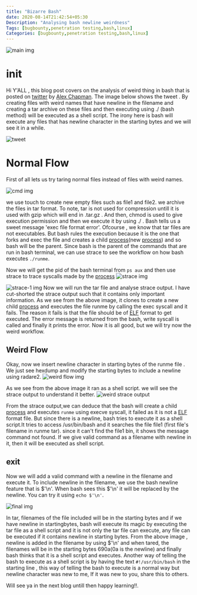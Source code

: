 ```yaml
---
title: "Bizarre Bash"
date: 2020-08-14T21:42:54+05:30
Description: "Analysing bash newline weirdness"
Tags: [bugbounty,penetration testing,bash,linux]
Categories: [bugbounty,penetration testing,bash,linux]
---
```


![main img](/img/main/bash-newline/main.png)

# init
Hi Y'ALL , this blog post covers on the analysis of weird thing in bash that is posted on [twitter](https://twitter.com/ajxchapman/status/1293900614724980743) by [Alex Chapman](https://twitter.com/ajxchapman). The image below shows the tweet . By creating files with weird names that have newline in the filename and creating a tar archive on these files and then executing using ./ (bash method) will be executed as a shell script. The irony here is bash will execute any files that has newline character in the starting bytes and we will see it in a while.

![tweet](https://pbs.twimg.com/media/EfTbgr8UcAcrhja?format=jpg&name=large)

# Normal Flow
First of all lets us try taring normal files instead of files with weird names.

![cmd img](/img/main/bash-newline/fileformaterr.png)

we use touch to create new empty files such as file1 and file2. we archive the files in tar format. To note, tar is not used for compression untill it is used with gzip which will end in .tar.gz . And then, chmod is used to give execution permission and then we execute it by using ./ . Bash tells us a sweet message 'exec file format error'. Ofcourse , we know that tar files are not executables. But bash rules the execution because it is the one that forks and exec the file and creates a child [process](/post/understanding-linux-process/)(new [process](/post/understanding-linux-process/)) and so bash will be the parent. Since bash is the parent of the commands that are run in bash terminal, we can use strace to see the workflow on how bash executes `./runme`. 

Now we will get the pid of the bash terminal from `ps aux` and then use strace to trace syscalls made by the [process](/post/understanding-linux-process/)
![strace img](/img/main/bash-newline/normalflow.png)

![strace-1 img](/img/main/bash-newline/normalflow-strace.png)
Now we will run the tar file and analyse strace output. I have cut-shorted the strace output such that it contains only important information. As we see from the above image, it clones to create a new child [process](/post/understanding-linux-process/) and executes the file runme by calling the exec syscall and it fails. The reason it fails is that the file should be of [ELF](/post/understanding-linux-process/) format to get executed. The error message is returned from the bash, write syscall is called and finally it prints the error. Now it is all good, but we will try now the weird workflow.

## Weird Flow

Okay, now we insert newline character in starting bytes of the runme file . We just see hexdump and modify the starting bytes to include a newline using radare2.
![weird flow img](/img/main/bash-newline/weirdflow.png)

As we see from the above image it ran as a shell script. we will see the strace output to understand it better.
![weird strace output](/img/main/bash-newline/weirdflow-strace.png)

From the strace output,we can deduce that the bash will create a child [process](/post/understanding-linux-process/) and executes `runme` using execve syscall, it failed as it is not a [ELF](/post/understanding-linux-process/) format file. But since there is a newline, bash tries to execute it as a shell script.It tries to access /usr/bin/bash and it searches the file file1 (first file's filename in runme tar). since it can't find the file1 bin, it shows the message command not found. If we give valid command as a filename with newline in it, then it will be executed as shell script.

## exit
Now we will add a valid command with a newline in the filename and execute it. To include newline in the filename, we use the bash newline feature that is $'\n'. When bash sees this $'\n' it will be replaced by the newline. You can try it using `echo $'\n'`.

![final img](/img/main/bash-newline/newline-final.png)

In tar, filenames of the file included will be in the starting bytes and if we have newline in startingbytes, bash will execute its magic by executing the tar file as a shell script and it is not only the tar file can execute, any file can be executed if it contains newline in starting bytes. From the above image , newline is added in the filename by using $'\n' and when tared, the filenames will be in the starting bytes 690a(0a is the newline) and finally bash thinks that it is a shell script and executes. Another way of telling the bash to execute as a shell script is by having the text `#!/usr/bin/bash` in the starting line , this way of telling the bash to execute is a normal way but newline character was new to me, If it was new to you, share this to others.

Will see ya in the next blog untill then happy learning!!.
